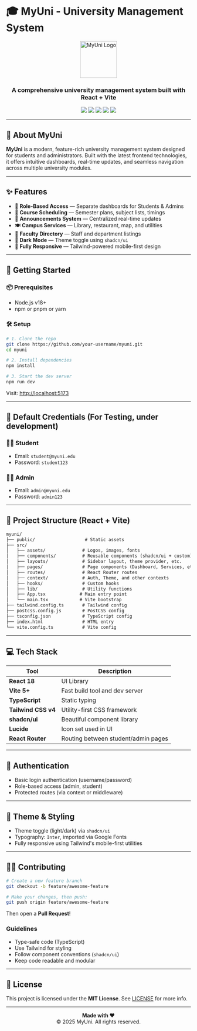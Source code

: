 # 🎓 MyUni - University Management System

<div align="center">
  <img src="/logo.svg" alt="MyUni Logo" width="100" height="100" />

  <h3><strong>A comprehensive university management system built with React + Vite</strong></h3>

  <p>
    <a href="https://react.dev/"><img src="https://img.shields.io/badge/React-18-61dafb?style=flat-square&logo=react" /></a>
    <a href="https://vitejs.dev/"><img src="https://img.shields.io/badge/Vite-5.0-646CFF?style=flat-square&logo=vite" /></a>
    <a href="https://www.typescriptlang.org/"><img src="https://img.shields.io/badge/TypeScript-5.0-blue?style=flat-square&logo=typescript" /></a>
    <a href="https://tailwindcss.com/"><img src="https://img.shields.io/badge/TailwindCSS-4.0-38B2AC?style=flat-square&logo=tailwind-css" /></a>
    <a href="https://ui.shadcn.com/"><img src="https://img.shields.io/badge/shadcn%2Fui-Latest-000000?style=flat-square" /></a>
  </p>
</div>

---

## 📖 About MyUni

**MyUni** is a modern, feature-rich university management system designed for students and administrators. Built with the latest frontend technologies, it offers intuitive dashboards, real-time updates, and seamless navigation across multiple university modules.

---

## ✨ Features

- 🎯 **Role-Based Access** — Separate dashboards for Students & Admins
- 📅 **Course Scheduling** — Semester plans, subject lists, timings
- 📢 **Announcements System** — Centralized real-time updates
- 🍽️ **Campus Services** — Library, restaurant, map, and utilities
- 👥 **Faculty Directory** — Staff and department listings
- 🌙 **Dark Mode** — Theme toggle using `shadcn/ui`
- 📱 **Fully Responsive** — Tailwind-powered mobile-first design

---

## 🚀 Getting Started

### 📦 Prerequisites

- Node.js v18+
- npm or pnpm or yarn

### 🛠️ Setup

```bash
# 1. Clone the repo
git clone https://github.com/your-username/myuni.git
cd myuni

# 2. Install dependencies
npm install

# 3. Start the dev server
npm run dev
```

Visit: [http://localhost:5173](http://localhost:5173)

---

## 🧪 Default Credentials (For Testing, under development)

### 👨‍🎓 Student

- Email: `student@myuni.edu`
- Password: `student123`

### 👨‍💼 Admin

- Email: `admin@myuni.edu`
- Password: `admin123`

---

## 📁 Project Structure (React + Vite)

```txt
myuni/
├── public/                   # Static assets
├── src/
│   ├── assets/              # Logos, images, fonts
│   ├── components/          # Reusable components (shadcn/ui + custom)
│   ├── layouts/             # Sidebar layout, theme provider, etc.
│   ├── pages/               # Page components (Dashboard, Services, etc.)
│   ├── routes/              # React Router routes
│   ├── context/             # Auth, Theme, and other contexts
│   ├── hooks/               # Custom hooks
│   ├── lib/                 # Utility functions
│   ├── App.tsx             # Main entry point
│   └── main.tsx            # Vite bootstrap
├── tailwind.config.ts       # Tailwind config
├── postcss.config.js        # PostCSS config
├── tsconfig.json            # TypeScript config
├── index.html               # HTML entry
└── vite.config.ts           # Vite config
```

---

## 💻 Tech Stack

| Tool                | Description                         |
| ------------------- | ----------------------------------- |
| **React 18**        | UI Library                          |
| **Vite 5+**         | Fast build tool and dev server      |
| **TypeScript**      | Static typing                       |
| **Tailwind CSS v4** | Utility-first CSS framework         |
| **shadcn/ui**       | Beautiful component library         |
| **Lucide**          | Icon set used in UI                 |
| **React Router**    | Routing between student/admin pages |

---

## 🔐 Authentication

- Basic login authentication (username/password)
- Role-based access (admin, student)
- Protected routes (via context or middleware)

---

## 🌙 Theme & Styling

- Theme toggle (light/dark) via `shadcn/ui`
- Typography: `Inter`, imported via Google Fonts
- Fully responsive using Tailwind's mobile-first utilities

---

## 🧑‍💻 Contributing

```bash
# Create a new feature branch
git checkout -b feature/awesome-feature

# Make your changes, then push:
git push origin feature/awesome-feature
```

Then open a **Pull Request**!

### Guidelines

- Type-safe code (TypeScript)
- Use Tailwind for styling
- Follow component conventions (`shadcn/ui`)
- Keep code readable and modular

---

## 📄 License

This project is licensed under the **MIT License**. See [LICENSE](./LICENSE) for more info.

---

<div align="center">
  <strong>Made with ❤️ </strong><br/>
  © 2025 MyUni. All rights reserved.
</div>
